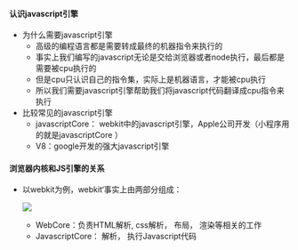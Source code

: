 #### 认识javascript引擎

- 为什么需要javascript引擎
  - 高级的编程语言都是需要转成最终的机器指令来执行的
  - 事实上我们编写的javascript无论是交给浏览器或者node执行，最后都是需要被cpu执行的
  - 但是cpu只认识自己的指令集，实际上是机器语言，才能被cpu执行
  - 所以我们需要javascript引擎帮助我们将javascript代码翻译成cpu指令来执行
- 比较常见的javascript引擎
  - javascriptCore： webkit中的javascript引擎，Apple公司开发（小程序用的就是javascriptCore ）
  - V8：google开发的强大javascript引擎



#### 浏览器内核和JS引擎的关系

- 以webkit为例，webkit‘事实上由两部分组成：

  ![](C:\Users\22452\Desktop\深入javascript高级语法\images\Webkit图解.png)

  - WebCore：负责HTML解析, css解析， 布局， 渲染等相关的工作
  - JavascriptCore： 解析， 执行Javascript代码